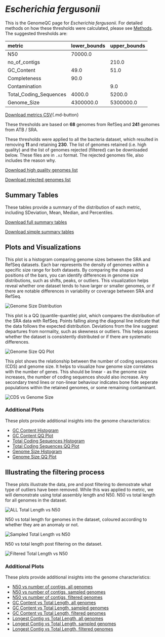 # *Escherichia fergusonii*

This is the GenomeQC page for *Escherichia fergusonii*. For detailed methods on how these thresholds were calculated, please see [Methods](../../methods.md).
The suggested thresholds are: 

| metric                 | lower_bounds   | upper_bounds   |
|:-----------------------|:---------------|:---------------|
| N50                    | 70000.0        |                |
| no_of_contigs          |                | 210.0          |
| GC_Content             | 49.0           | 51.0           |
| Completeness           | 90.0           |                |
| Contamination          |                | 9.0            |
| Total_Coding_Sequences | 4000.0         | 5200.0         |
| Genome_Size            | 4300000.0      | 5300000.0      |

[Download metrics CSV](Escherichia_fergusonii_metrics.csv){.md-button}


These thresholds are based on **68** genomes from RefSeq and **241** genomes from ATB / SRA.

These thresholds were applied to all the bacteria dataset, which resulted in removing **11** and retaining **230**.
The list of genomes retained (i.e. high quality) and the list of genomes rejected (filtered) can be downloaded below. These files are in `.xz` format. The rejected genomes file, also includes the reason why.

[Download high quality genomes list](Escherichia_fergusonii_high_quality_genomes.csv.xz)


[Download rejected genomes list](Escherichia_fergusonii_filtered_out_genomes.csv.xz)



## Summary Tables
These tables provide a summary of the distribution of each metric, including SDeviation, Mean, Median, and Percentiles.

[Download full summary tables](summary.csv)

[Download simple summary tables](selected_summary.csv)

## Plots and Visualizations

This plot is a histogram comparing genome sizes between the SRA and RefSeq datasets. Each bar represents the density of genomes within a specific size range for both datasets. By comparing the shapes and positions of the bars, you can identify differences in genome size distributions, such as shifts, peaks, or outliers. This visualization helps reveal whether one dataset tends to have larger or smaller genomes, or if there are notable differences in variability or coverage between SRA and RefSeq.

![Genome Size Distribution](Genome_Size_refseq_histogram_kde.png)

This plot is a QQ (quantile-quantile) plot, which compares the distribution of the SRA data with RefSeq. Points falling along the diagonal line indicate that the data follows the expected distribution. Deviations from the line suggest departures from normality, such as skewness or outliers. This helps assess whether the dataset is consistently distributed or if there are systematic differences.

![Genome Size QQ Plot](Genome_Size_refseq_qqplot.png)

This plot shows the relationship between the number of coding sequences (CDS) and genome size. It helps to visualize how genome size correlates with the number of genes. This should be linear - as the genome size increases, the number of coding sequences should also increase. Any secondary trend lines or non-linear behaviour indicates bone fide seperate populations within the retained genomes, or some remaining contaminant. 

![CDS vs Genome Size](Escherichia_fergusonii_CDS_vs_Genome_Size.png)

### Additional Plots

These plots provide additional insights into the genome characteristics:

- [GC Content Histogram](GC_Content_refseq_histogram_kde.png)
- [GC Content QQ Plot](GC_Content_refseq_qqplot.png)
- [Total Coding Sequences Histogram](Total_Coding_Sequences_refseq_histogram_kde.png)
- [Total Coding Sequences QQ Plot](Total_Coding_Sequences_refseq_qqplot.png)
- [Genome Size Histogram](Genome_Size_refseq_histogram_kde.png)
- [Genome Size QQ Plot](Genome_Size_refseq_qqplot.png)
## Illustrating the filtering process
These plots illustrate the data, pre and post filtering to demostrate what type of outliers have been removed. While this was applied to metric, we will demonstrate using total assembly length and N50.
N50 vs total length for all genomes in the dataset.

![ALL Total Length vs N50](Escherichia_fergusonii_all_total_length_N50.png)

N50 vs total length for genomes in the dataset, coloured according to whether they are an anomaly or not.

![Sampled Total Length vs N50](Escherichia_fergusonii_sample_total_length_N50.png)

N50 vs total length post filtering on the dataset.

![Filtered Total Length vs N50](Escherichia_fergusonii_filt_total_length_N50.png)

### Additional Plots

These plots provide additional insights into the genome characteristics:

- [N50 vs number of contigs, all genomes](Escherichia_fergusonii_all_N50_number.png)
- [N50 vs number of contigs, sampled genomes](Escherichia_fergusonii_sample_N50_number.png)
- [N50 vs number of contigs, filtered genomes](Escherichia_fergusonii_filt_N50_number.png)
- [GC Content vs Total Length, all genomes](Escherichia_fergusonii_all_total_length_GC_Content.png)
- [GC Content vs Total Length, sampled genomes](Escherichia_fergusonii_sample_total_length_GC_Content.png)
- [GC Content vs Total Length, filtered genomes](Escherichia_fergusonii_filt_total_length_GC_Content.png)
- [Longest Contig vs Total Length, all genomes](Escherichia_fergusonii_all_total_length_longest.png)
- [Longest Contig vs Total Length, sampled genomes](Escherichia_fergusonii_sample_total_length_longest.png)
- [Longest Contig vs Total Length, filtered genomes](Escherichia_fergusonii_filt_total_length_longest.png)
